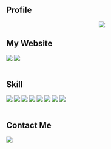 ## Profile

<div align="center"><img src="https://github.com/user-attachments/assets/8f825588-f719-4b29-a5e5-713f4c5df543" /></div>  

## My Website
[<img src="https://img.shields.io/badge/Naver-03C75A?style=for-the-badge&logo=Naver&logoColor=white">](https://blog.naver.com/kistudentmeta5) 
[<img src="https://img.shields.io/badge/YouTube-FF0000?style=for-the-badge&logo=YouTube&logoColor=white">](https://www.youtube.com/@KiLeeHyunJin)
<br/> <br/>

## Skill
<img src="https://img.shields.io/badge/-C%23-711a86?logo=Csharp&style=for-the-badge&logoColor=white"> <img src="https://img.shields.io/badge/Unity-FFFFFF.svg?style=for-the-badge&logo=Unity&logoColor=black" /> <img src="https://img.shields.io/badge/GitHub-181717?style=for-the-badge&logo=GitHub&logoColor=white"> <img src="https://img.shields.io/badge/Visual Studio-5C2D91?style=for-the-badge&logo=Visual Studio&logoColor=white"> <img src="https://img.shields.io/badge/Git-F05032?style=for-the-badge&logo=Git&logoColor=white"> <img src="https://img.shields.io/badge/Photon-004480?style=for-the-badge&logo=Photon&logoColor=61DAFB"> <img src="https://img.shields.io/badge/Firebase-DD2C00?style=for-the-badge&logo=Firebase&logoColor=white"> <img src="https://img.shields.io/badge/slack-4A154B?style=for-the-badge&logo=slack&logoColor=white">
<br/> <br/>

## Contact Me
<a href="mailto:sodkdlel3163@naver.com"><img src="https://img.shields.io/badge/Naver-03C75A?style=for-the-badge&logo=Naver&logoColor=white"></a>
<br/> <br/>
